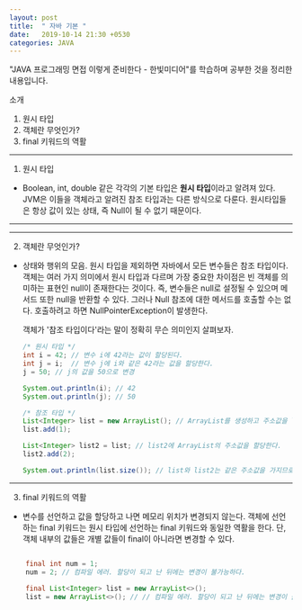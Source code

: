 ```yaml
---
layout: post
title:  " 자바 기본 "
date:   2019-10-14 21:30 +0530
categories: JAVA
---
```


"JAVA 프로그래밍 면접 이렇게 준비한다 - 한빛미디어"를 학습하며 공부한 것을 정리한 내용입니다.

소개
1. 원시 타입
2. 객체란 무엇인가?
3. final 키워드의 역활

---

1. 원시 타입
- Boolean, int, double 같은 각각의 기본 타입은 <b>원시 타입</b>이라고 알려져 있다.
  JVM은 이들을 객체라고 알려진 참조 타입과는 다른 방식으로 다룬다.
  원시타입들은 항상 값이 있는 상태, 즉 Null이 될 수 없기 때문이다.

---
---

2. 객체란 무엇인가?
- 상태와 행위의 모음.
  원시 타입을 제외하면 자바에서 모든 변수들은 참조 타입이다.
  객체는 여러 가지 의미에서 원시 타입과 다르며 가장 중요한 차이점은 빈 객체를 의미하는 표현인 null이 존재한다는 것이다.
  즉, 변수들은 null로 설정될 수 있으며 메서드 또한 null을 반환할 수 있다.
  그러나 Null 참조에 대한 메서드를 호출할 수는 없다. 호출하려고 하면 NullPointerException이 발생한다.
  
  객체가 '참조 타입이다'라는 말이 정확히 무슨 의미인지 살펴보자.

  ```java
  /* 원시 타입 */
  int i = 42; // 변수 i에 42라는 값이 할당된다.
  int j = i;  // 변수 j에 i와 같은 42라는 값을 할당한다.
  j = 50; // j의 값을 50으로 변경

  System.out.println(i); // 42
  System.out.println(j); // 50

  /* 참조 타입 */
  List<Integer> list = new ArrayList(); // ArrayList를 생성하고 주소값을 list에 할당한다.
  list.add(1);

  List<Integer> list2 = list; // list2에 ArrayList의 주소값을 할당한다.
  list2.add(2);

  System.out.println(list.size()); // list와 list2는 같은 주소값을 가지므로 list.size()의 반환 값은 2이다.

  ```
---

3. final 키워드의 역활
- 변수를 선언하고 값을 할당하고 나면 메모리 위치가 변경되지 않는다.
  객체에 선언하는 final 키워드는 원시 타입에 선언하는 final 키워드와 동일한 역활을 한다.
  단, 객체 내부의 값들은 개별 값들이 final이 아니라면 변경할 수 있다.


```java

    final int num = 1;
    num = 2; // 컴파일 에러. 할당이 되고 난 뒤에는 변경이 불가능하다.
        
    final List<Integer> list = new ArrayList<>();
    list = new ArrayList<>(); // // 컴파일 에러. 할당이 되고 난 뒤에는 변경이 불가능하다.

```
